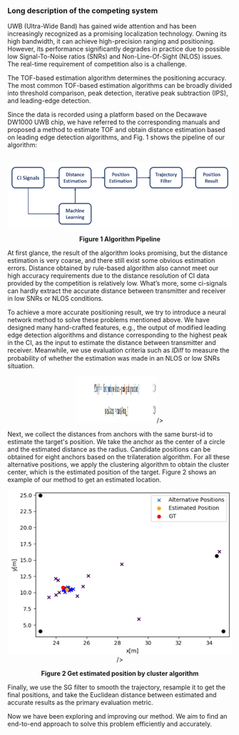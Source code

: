 ### Long description of the competing system

UWB (Ultra-Wide Band) has gained wide attention and has been increasingly recognized as a promising localization technology. Owning its high bandwidth, it can achieve high-precision ranging and positioning. However, its performance significantly degrades in practice due to possible low Signal-To-Noise ratios (SNRs) and Non-Line-Of-Sight (NLOS) issues. The real-time requirement of competition also is a challenge.

The TOF-based estimation algorithm determines the positioning accuracy. The most common TOF-based estimation algorithms can be broadly divided into threshold comparison, peak detection, iterative peak subtraction (IPS), and leading-edge detection.

Since the data is recorded using a platform based on the Decawave DW1000 UWB chip, we have referred to the corresponding manuals and proposed a method to estimate TOF and obtain distance estimation based on leading edge detection algorithms, and Fig. 1 shows the pipeline of our algorithm:

​                                                  ![](https://raw.githubusercontent.com/sulima7/IPIN2022/main/images/Algorithm-Pipeline.png)

<p align="center"><b>Figure 1 Algorithm Pipeline</b></p>
At first glance, the result of the algorithm looks promising, but the distance estimation is very coarse, and there still exist some obvious estimation errors. Distance obtained by rule-based algorithm also cannot meet our high accuracy requirements due to the distance resolution of CI data provided by the competition is relatively low. What’s more, some ci-signals can hardly extract the accurate distance between transmitter and receiver in low SNRs or NLOS conditions.

To achieve a more accurate positioning result, we try to introduce a neural network method to solve these problems mentioned above. We have designed many hand-crafted features, e.g., the output of modified leading edge detection algorithms and distance corresponding to the highest peak in the CI, as the input to estimate the distance between transmitter and receiver. Meanwhile, we use evaluation criteria such as 𝐼𝐷𝑖𝑓𝑓 to measure the probability of whether the estimation was made in an NLOS or low SNRs situation.

<div align=center>
<img src="https://raw.githubusercontent.com/sulima7/IPIN2022/main/images/formula.png" width="180" height="105">/>
</div>

Next, we collect the distances from anchors with the same burst-id to estimate the target's position. We take the anchor as the center of a circle and the estimated distance as the radius. Candidate positions can be obtained for eight anchors based on the trilateration algorithm. For all these alternative positions, we apply the clustering algorithm to obtain the cluster center, which is the estimated position of the target. Figure 2 shows an example of our method to get an estimated location.

<div align=center>
<img src="https://github.com/sulima7/IPIN2022/blob/main/images/Get-estimated-position-by-cluster-algorithm.png" >/>
</div>

<p align="center"><b>Figure 2 Get estimated position by cluster algorithm</b></p>
Finally, we use the SG filter to smooth the trajectory, resample it to get the final positions, and take the Euclidean distance between estimated and accurate results as the primary evaluation metric.

Now we have been exploring and improving our method. We aim to find an end-to-end approach to solve this problem efficiently and accurately.